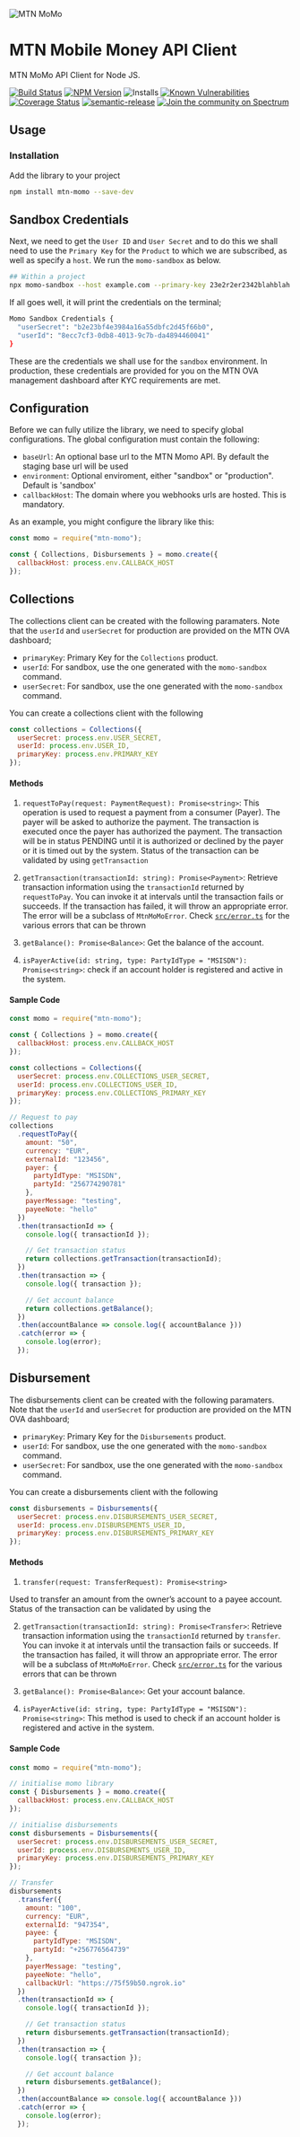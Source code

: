 ![MTN MoMo](/MoMo.png)

# MTN Mobile Money API Client

MTN MoMo API Client for Node JS.

[![Build Status](https://travis-ci.com/sparkplug/momoapi-node.svg?branch=master)](https://travis-ci.com/sparkplug/momoapi-node)
[![NPM Version](https://badge.fury.io/js/mtn-momo.svg)](https://badge.fury.io/js/mtn-momo)
![Installs](https://img.shields.io/npm/dt/mtn-momo.svg)
[![Known Vulnerabilities](https://snyk.io/test/npm/mtn-momo/badge.svg)](https://snyk.io/test/npm/mtn-momo)
[![Coverage Status](https://coveralls.io/repos/github/sparkplug/momoapi-node/badge.svg?branch=master)](https://coveralls.io/github/sparkplug/momoapi-node?branch=master)
[![semantic-release](https://img.shields.io/badge/%20%20%F0%9F%93%A6%F0%9F%9A%80-semantic--release-e10079.svg)](https://github.com/semantic-release/semantic-release)
[![Join the community on Spectrum](https://withspectrum.github.io/badge/badge.svg)](https://spectrum.chat/momo-api-developers/)

## Usage

### Installation

Add the library to your project

```sh
npm install mtn-momo --save-dev
```

## Sandbox Credentials

Next, we need to get the `User ID` and `User Secret` and to do this we shall need to use the `Primary Key` for the `Product` to which we are subscribed, as well as specify a `host`. We run the `momo-sandbox` as below.

```sh
## Within a project
npx momo-sandbox --host example.com --primary-key 23e2r2er2342blahblah
```

If all goes well, it will print the credentials on the terminal;

```sh
Momo Sandbox Credentials {
  "userSecret": "b2e23bf4e3984a16a55dbfc2d45f66b0",
  "userId": "8ecc7cf3-0db8-4013-9c7b-da4894460041"
}
```

These are the credentials we shall use for the `sandbox` environment. In production, these credentials are provided for you on the MTN OVA management dashboard after KYC requirements are met.

## Configuration

Before we can fully utilize the library, we need to specify global configurations. The global configuration must contain the following:

- `baseUrl`: An optional base url to the MTN Momo API. By default the staging base url will be used
- `environment`: Optional enviroment, either "sandbox" or "production". Default is 'sandbox'
- `callbackHost`: The domain where you webhooks urls are hosted. This is mandatory.

As an example, you might configure the library like this:

```js
const momo = require("mtn-momo");

const { Collections, Disbursements } = momo.create({
  callbackHost: process.env.CALLBACK_HOST
});
```

## Collections

The collections client can be created with the following paramaters. Note that the `userId` and `userSecret` for production are provided on the MTN OVA dashboard;

- `primaryKey`: Primary Key for the `Collections` product.
- `userId`: For sandbox, use the one generated with the `momo-sandbox` command.
- `userSecret`: For sandbox, use the one generated with the `momo-sandbox` command.

You can create a collections client with the following

```js
const collections = Collections({
  userSecret: process.env.USER_SECRET,
  userId: process.env.USER_ID,
  primaryKey: process.env.PRIMARY_KEY
});
```

#### Methods

1. `requestToPay(request: PaymentRequest): Promise<string>`: This operation is used to request a payment from a consumer (Payer). The payer will be asked to authorize the payment. The transaction is executed once the payer has authorized the payment. The transaction will be in status PENDING until it is authorized or declined by the payer or it is timed out by the system. Status of the transaction can be validated by using `getTransaction`

2. `getTransaction(transactionId: string): Promise<Payment>`: Retrieve transaction information using the `transactionId` returned by `requestToPay`. You can invoke it at intervals until the transaction fails or succeeds. If the transaction has failed, it will throw an appropriate error. The error will be a subclass of `MtnMoMoError`. Check [`src/error.ts`](https://github.com/sparkplug/momoapi-node/blob/master/src/errors.ts) for the various errors that can be thrown

3. `getBalance(): Promise<Balance>`: Get the balance of the account.

4. `isPayerActive(id: string, type: PartyIdType = "MSISDN"): Promise<string>`: check if an account holder is registered and active in the system.

#### Sample Code

```js
const momo = require("mtn-momo");

const { Collections } = momo.create({
  callbackHost: process.env.CALLBACK_HOST
});

const collections = Collections({
  userSecret: process.env.COLLECTIONS_USER_SECRET,
  userId: process.env.COLLECTIONS_USER_ID,
  primaryKey: process.env.COLLECTIONS_PRIMARY_KEY
});

// Request to pay
collections
  .requestToPay({
    amount: "50",
    currency: "EUR",
    externalId: "123456",
    payer: {
      partyIdType: "MSISDN",
      partyId: "256774290781"
    },
    payerMessage: "testing",
    payeeNote: "hello"
  })
  .then(transactionId => {
    console.log({ transactionId });

    // Get transaction status
    return collections.getTransaction(transactionId);
  })
  .then(transaction => {
    console.log({ transaction });

    // Get account balance
    return collections.getBalance();
  })
  .then(accountBalance => console.log({ accountBalance }))
  .catch(error => {
    console.log(error);
  });
```

## Disbursement

The disbursements client can be created with the following paramaters. Note that the `userId` and `userSecret` for production are provided on the MTN OVA dashboard;

- `primaryKey`: Primary Key for the `Disbursements` product.
- `userId`: For sandbox, use the one generated with the `momo-sandbox` command.
- `userSecret`: For sandbox, use the one generated with the `momo-sandbox` command.

You can create a disbursements client with the following

```js
const disbursements = Disbursements({
  userSecret: process.env.DISBURSEMENTS_USER_SECRET,
  userId: process.env.DISBURSEMENTS_USER_ID,
  primaryKey: process.env.DISBURSEMENTS_PRIMARY_KEY
});
```

#### Methods

1. `transfer(request: TransferRequest): Promise<string>`

Used to transfer an amount from the owner’s account to a payee account. Status of the transaction can be validated by using the

2. `getTransaction(transactionId: string): Promise<Transfer>`: Retrieve transaction information using the `transactionId` returned by `transfer`. You can invoke it at intervals until the transaction fails or succeeds. If the transaction has failed, it will throw an appropriate error. The error will be a subclass of `MtnMoMoError`. Check [`src/error.ts`](https://github.com/sparkplug/momoapi-node/blob/master/src/errors.ts) for the various errors that can be thrown

3. `getBalance(): Promise<Balance>`: Get your account balance.

4. `isPayerActive(id: string, type: PartyIdType = "MSISDN"): Promise<string>`: This method is used to check if an account holder is registered and active in the system.

#### Sample Code

```js
const momo = require("mtn-momo");

// initialise momo library
const { Disbursements } = momo.create({
  callbackHost: process.env.CALLBACK_HOST
});

// initialise disbursements
const disbursements = Disbursements({
  userSecret: process.env.DISBURSEMENTS_USER_SECRET,
  userId: process.env.DISBURSEMENTS_USER_ID,
  primaryKey: process.env.DISBURSEMENTS_PRIMARY_KEY
});

// Transfer
disbursements
  .transfer({
    amount: "100",
    currency: "EUR",
    externalId: "947354",
    payee: {
      partyIdType: "MSISDN",
      partyId: "+256776564739"
    },
    payerMessage: "testing",
    payeeNote: "hello",
    callbackUrl: "https://75f59b50.ngrok.io"
  })
  .then(transactionId => {
    console.log({ transactionId });

    // Get transaction status
    return disbursements.getTransaction(transactionId);
  })
  .then(transaction => {
    console.log({ transaction });

    // Get account balance
    return disbursements.getBalance();
  })
  .then(accountBalance => console.log({ accountBalance }))
  .catch(error => {
    console.log(error);
  });
```
